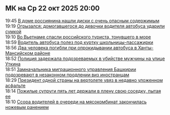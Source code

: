 <h2>МК на Ср 22 окт 2025 20:00</h2><!--2025-10-22 19:45:58-->
<div class="rssn">
  <div><span class="smaller gray hspace">19:45</span> <a class="nodecor" href="https://www.mk.ru/incident/2025/10/22/v-dome-rossiyanina-nashli-diski-s-ochen-opasnym-soderzhimym.html">В доме россиянина нашли диски с очень опасным содержимым</a></div>
</div>
<div class="rssn">
  <div><span class="smaller gray hspace">19:19</span> <a class="nodecor" href="https://www.mk.ru/incident/2025/10/22/ogryzalsya-domogavshegosya-do-devochki-voditelya-avtobusa-udarili-sumkoy.html">Огрызался: домогавшегося до девочки водителя автобуса ударили сумкой</a></div>
</div>
<div class="rssn">
  <div><span class="smaller gray hspace">19:10</span> <a class="nodecor" href="https://www.mk.ru/incident/2025/10/22/vo-vetname-spasli-rossiyskogo-turista-tonuvshego-v-more.html">Во Вьетнаме спасли российского туриста, тонувшего в море</a></div>
</div>
<div class="rssn">
  <div><span class="smaller gray hspace">18:59</span> <a class="nodecor" href="https://www.mk.ru/incident/2025/10/22/voditel-avtobusa-polez-pod-kurtku-shkolnicypassazhirki.html">Водитель автобуса полез под куртку школьницы-пассажирки</a></div>
</div>
<div class="rssn">
  <div><span class="smaller gray hspace">18:56</span> <a class="nodecor" href="https://www.mk.ru/incident/2025/10/22/dva-cheloveka-pogibli-pri-oprokidyvanii-avtobusa-v-khantymansiyskom-rayone.html">Два человека погибли при опрокидывании автобуса в Ханты-Мансийском районе</a></div>
</div>
<div class="rssn">
  <div><span class="smaller gray hspace">18:52</span> <a class="nodecor" href="https://www.mk.ru/incident/2025/10/22/policiya-zaderzhala-podozrevaemykh-v-ubiystve-muzhchiny-na-ulice-utkina.html">Полиция задержала подозреваемых в убийстве мужчины на улице Уткина</a></div>
</div>
<div class="rssn">
  <div><span class="smaller gray hspace">18:51</span> <a class="nodecor" href="https://www.mk.ru/incident/2025/10/22/zamnachalnika-migracionnogo-upravleniya-bashkirii-podozrevayut-v-nezakonnom-prodlenii-viz-inostrancam.html">Замначальника миграционного управления Башкирии подозревают в незаконном продлении виз иностранцам</a></div>
</div>
<div class="rssn">
  <div><span class="smaller gray hspace">18:29</span> <a class="nodecor" href="https://www.mk.ru/incident/2025/10/22/prezident-odnoy-strany-na-vertolete-uvyaz-v-nedavno-ulozhennom-asfalte.html">Президент одной страны на вертолете увяз в недавно уложенном асфальте</a></div>
</div>
<div class="rssn">
  <div><span class="smaller gray hspace">18:14</span> <a class="nodecor" href="https://www.mk.ru/incident/2025/10/22/pozhilye-suprugi-pyat-let-derzhali-v-plenu-svoyu-sosedku-pytaya-ee.html">Пожилые супруги пять лет держали в плену свою соседку, пытая ее</a></div>
</div>
<div class="rssn">
  <div><span class="smaller gray hspace">18:10</span> <a class="nodecor" href="https://www.mk.ru/incident/2025/10/22/ssora-voditeley-v-ocheredi-na-myasokombinat-zakonchilas-nozhevym-raneniem.html">Ссора водителей в очереди на мясокомбинат закончилась ножевым ранением</a></div>
</div><div class="rssurl gray smaller" style="display:none">https://www.mk.ru/rss/incident/index.xml</div>